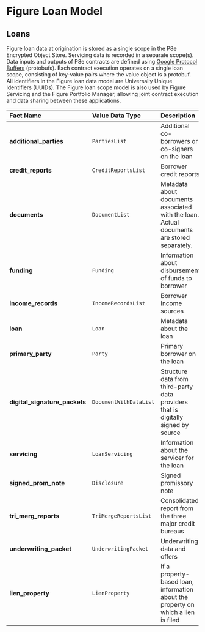 # Figure Loan Model

## Loans

Figure loan data at origination is stored as a single scope in the P8e Encrypted Object Store. Servicing data is recorded in a separate scope\(s\). Data inputs and outputs of P8e contracts are defined using [Google Protocol Buffers](https://developers.google.com/protocol-buffers) \(protobufs\). Each contract execution operates on a single loan scope, consisting of key-value pairs where the value object is a protobuf. All identifiers in the Figure loan data model are Universally Unique Identifiers \(UUIDs\). The Figure loan scope model is also used by Figure Servicing and the Figure Portfolio Manager, allowing joint contract execution and data sharing between these applications.

| Fact Name                     | Value Data Type        | Description                                                                                |
| :---------------------------- | :--------------------- | :----------------------------------------------------------------------------------------- |
| **additional_parties**        | `PartiesList`          | Additional co-borrowers or co-signers on the loan                                          |
| **credit_reports**            | `CreditReportsList`    | Borrower credit reports                                                                    |
| **documents**                 | `DocumentList`         | Metadata about documents associated with the loan. Actual documents are stored separately. |
| **funding**                   | `Funding`              | Information about disbursement of funds to borrower                                        |
| **income_records**            | `IncomeRecordsList`    | Borrower Income sources                                                                    |
| **loan**                      | `Loan`                 | Metadata about the loan                                                                    |
| **primary_party**             | `Party`                | Primary borrower on the loan                                                               |
| **digital_signature_packets** | `DocumentWithDataList` | Structure data from third-party data providers that is digitally signed by source          |
| **servicing**                 | `LoanServicing`        | Information about the servicer for the loan                                                |
| **signed_prom_note**          | `Disclosure`           | Signed promissory note                                                                     |
| **tri_merg_reports**          | `TriMergeReportsList`  | Consolidated report from the three major credit bureaus                                    |
| **underwriting_packet**       | `UnderwritingPacket`   | Underwriting data and offers                                                               |
| **lien_property**             | `LienProperty`         | If a property-based loan, information about the property on which a lien is filed          |
